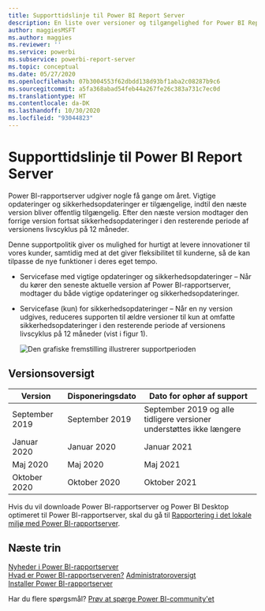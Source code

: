 ```yaml
---
title: Supporttidslinje til Power BI Report Server
description: En liste over versioner og tilgængelighed for Power BI Report Server.
author: maggiesMSFT
ms.author: maggies
ms.reviewer: ''
ms.service: powerbi
ms.subservice: powerbi-report-server
ms.topic: conceptual
ms.date: 05/27/2020
ms.openlocfilehash: 07b3004553f62dbdd138d93bf1aba2c08287b9c6
ms.sourcegitcommit: a5fa368abad54feb44a267fe26c383a731c7ec0d
ms.translationtype: HT
ms.contentlocale: da-DK
ms.lasthandoff: 10/30/2020
ms.locfileid: "93044823"
---
```

# <a name="support-timeline-for-power-bi-report-server"></a>Supporttidslinje til Power BI Report Server

Power BI-rapportserver udgiver nogle få gange om året. Vigtige opdateringer og sikkerhedsopdateringer er tilgængelige, indtil den næste version bliver offentlig tilgængelig. Efter den næste version modtager den forrige version fortsat sikkerhedsopdateringer i den resterende periode af versionens livscyklus på 12 måneder.

Denne supportpolitik giver os mulighed for hurtigt at levere innovationer til vores kunder, samtidig med at det giver fleksibilitet til kunderne, så de kan tilpasse de nye funktioner i deres eget tempo.

* Servicefase med vigtige opdateringer og sikkerhedsopdateringer – Når du kører den seneste aktuelle version af Power BI-rapportserver, modtager du både vigtige opdateringer og sikkerhedsopdateringer.
* Servicefase (kun) for sikkerhedsopdateringer – Når en ny version udgives, reduceres supporten til ældre versioner til kun at omfatte sikkerhedsopdateringer i den resterende periode af versionens livscyklus på 12 måneder (vist i figur 1).

    ![Den grafiske fremstilling illustrerer supportperioden](media/support-timeline/report-server-support-timeline-overall.png)

## <a name="version-history"></a>Versionsoversigt

| **Version** | **Disponeringsdato** | **Dato for ophør af support** |
| --- | --- | --- |
| September 2019 | September 2019 | September 2019 og alle tidligere versioner understøttes ikke længere
| Januar 2020 | Januar 2020 | Januar 2021
| Maj 2020 | Maj 2020 | Maj 2021
| Oktober 2020 | Oktober 2020 | Oktober 2021

Hvis du vil downloade Power BI-rapportserver og Power BI Desktop optimeret til Power BI-rapportserver, skal du gå til [Rapportering i det lokale miljø med Power BI-rapportserver](https://powerbi.microsoft.com/report-server/).

## <a name="next-steps"></a>Næste trin
[Nyheder i Power BI-rapportserver](whats-new.md)  
[Hvad er Power BI-rapportserveren?](get-started.md)
[Administratoroversigt](admin-handbook-overview.md)  
[Installer Power BI-rapportserver](install-report-server.md)  

Har du flere spørgsmål? [Prøv at spørge Power BI-community'et](https://community.powerbi.com/)
